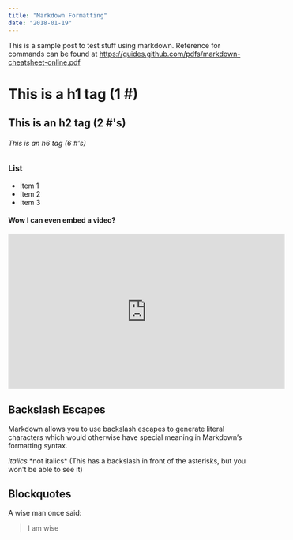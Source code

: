 ```yaml
---
title: "Markdown Formatting"
date: "2018-01-19"
---
```


This is a sample post to test stuff using markdown. Reference for commands can be found at https://guides.github.com/pdfs/markdown-cheatsheet-online.pdf

# This is a h1 tag (1 #)
## This is an h2 tag (2 #'s)
###### This is an h6 tag (6 #'s)

### List
* Item 1
* Item 2
* Item 3

#### Wow I can even embed a video?
<iframe width="560" height="315" src="https://www.youtube.com/embed/4n0xNbfJLR8" frameborder="0" allowfullscreen></iframe>

## Backslash Escapes
Markdown allows you to use backslash escapes to generate literal characters which
would otherwise have special meaning in Markdown’s formatting syntax.

*italics*
\*not italics\* 
(This has a backslash in front of the asterisks, but you won't be able to see it)

## Blockquotes
A wise man once said:
> I am wise
